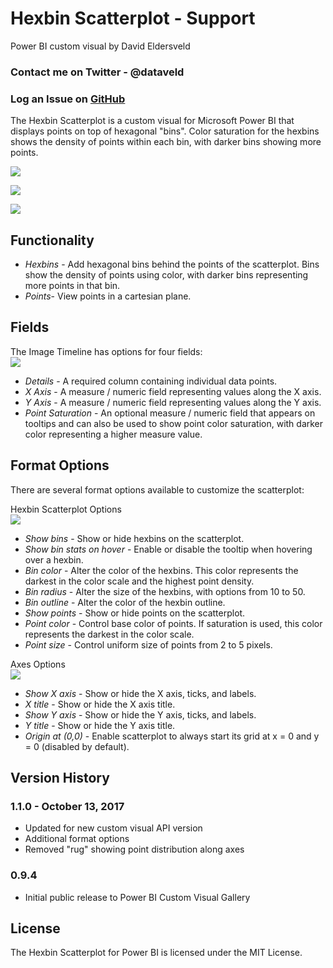 # Hexbin Scatterplot - Support

Power BI custom visual by David Eldersveld  

### Contact me on Twitter - @dataveld 
### Log an Issue on [GitHub](https://github.com/deldersveld/pbiHexbinScatterplot/issues)  

The Hexbin Scatterplot is a custom visual for Microsoft Power BI that displays points on top of hexagonal "bins". Color saturation for the hexbins shows the density of points within each bin, with darker bins showing more points.  

![](https://raw.githubusercontent.com/deldersveld/pbiHexbinScatterplot/master/assets/hexbin1.PNG)  

![](https://raw.githubusercontent.com/deldersveld/pbiHexbinScatterplot/master/assets/hexbin2.PNG)  

![](https://raw.githubusercontent.com/deldersveld/pbiHexbinScatterplot/master/assets/hexbin3.PNG)  

## Functionality  
- *Hexbins* - Add hexagonal bins behind the points of the scatterplot. Bins show the density of points using color, with darker bins representing more points in that bin.
- *Points*- View points in a cartesian plane.

## Fields
The Image Timeline has options for four fields:  
![](https://raw.githubusercontent.com/deldersveld/pbiHexbinScatterplot/master/assets/fields.PNG)  
- *Details* - A required column containing individual data points.
- *X Axis* - A measure / numeric field representing values along the X axis.
- *Y Axis* - A measure / numeric field representing values along the Y axis.
- *Point Saturation* - An optional measure / numeric field that appears on tooltips and can also be used to show point color saturation, with darker color representing a higher measure value.

## Format Options  
There are several format options available to customize the scatterplot:  

Hexbin Scatterplot Options  
![](https://raw.githubusercontent.com/deldersveld/pbiHexbinScatterplot/master/assets/format-options-hexbin.PNG) 
- *Show bins* - Show or hide hexbins on the scatterplot.
- *Show bin stats on hover* - Enable or disable the tooltip when hovering over a hexbin.
- *Bin color* - Alter the color of the hexbins. This color represents the darkest in the color scale and the highest point density.
- *Bin radius* - Alter the size of the hexbins, with options from 10 to 50.
- *Bin outline* - Alter the color of the hexbin outline.
- *Show points* - Show or hide points on the scatterplot.
- *Point color* - Control base color of points. If saturation is used, this color represents the darkest in the color scale.
- *Point size* - Control uniform size of points from 2 to 5 pixels.

Axes Options  
![](https://raw.githubusercontent.com/deldersveld/pbiHexbinScatterplot/master/assets/format-options-axes.PNG) 
- *Show X axis* - Show or hide the X axis, ticks, and labels.
- *X title* - Show or hide the X axis title.
- *Show Y axis* - Show or hide the Y axis, ticks, and labels.
- *Y title* - Show or hide the Y axis title.
- *Origin at (0,0)* - Enable scatterplot to always start its grid at x = 0 and y = 0 (disabled by default).

## Version History  
### 1.1.0 - October 13, 2017
- Updated for new custom visual API version
- Additional format options
- Removed "rug" showing point distribution along axes
### 0.9.4
- Initial public release to Power BI Custom Visual Gallery


## License  
The Hexbin Scatterplot for Power BI is licensed under the MIT License.
